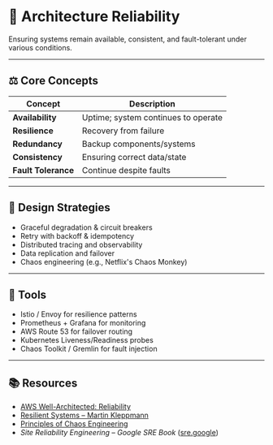 # 🔁 Architecture Reliability

Ensuring systems remain available, consistent, and fault-tolerant under various conditions.

---

## ⚖️ Core Concepts

| Concept         | Description |
|-----------------|-------------|
| **Availability** | Uptime; system continues to operate |
| **Resilience**   | Recovery from failure |
| **Redundancy**   | Backup components/systems |
| **Consistency**  | Ensuring correct data/state |
| **Fault Tolerance** | Continue despite faults |

---

## 🧠 Design Strategies

- Graceful degradation & circuit breakers
- Retry with backoff & idempotency
- Distributed tracing and observability
- Data replication and failover
- Chaos engineering (e.g., Netflix's Chaos Monkey)

---

## 🧰 Tools

- Istio / Envoy for resilience patterns
- Prometheus + Grafana for monitoring
- AWS Route 53 for failover routing
- Kubernetes Liveness/Readiness probes
- Chaos Toolkit / Gremlin for fault injection

---

## 📚 Resources

- [AWS Well-Architected: Reliability](https://docs.aws.amazon.com/wellarchitected/latest/reliability-pillar/)
- [Resilient Systems – Martin Kleppmann](https://martin.kleppmann.com/papers/reliable-messaging.pdf)
- [Principles of Chaos Engineering](https://principlesofchaos.org/)
- *Site Reliability Engineering – Google SRE Book* ([sre.google](https://sre.google/books/))

